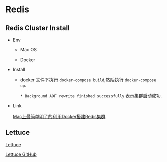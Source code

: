 # Redis 

## Redis Cluster Install

- Env
    
    - Mac OS
    
    - Docker 
    
- Install

    -  docker 文件下执行 `docker-compose build`,然后执行 `docker-compose up`.
       
       `* Background AOF rewrite finished successfully` 表示集群启动成功.
       
- Link

    [Mac上最简单明了的利用Docker搭建Redis集群](https://juejin.im/post/5cbd3c435188250a8b7cf55e)       

## Lettuce 

[Lettuce](https://lettuce.io/core/release/reference/#overview)

[Lettuce GitHub](https://github.com/lettuce-io/lettuce-core/wiki/About-Lettuce)
